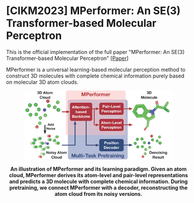 # [CIKM2023] MPerformer: An SE(3) Transformer-based Molecular Perceptron
This is the official implementation of the full paper "MPerformer: An SE(3) Transformer-based Molecular Perceptron" [[Paper](https:)]

MPerformer is a universal learning-based molecular perception method to construct 3D molecules with complete chemical information purely based on molecular 3D atom clouds.
<p align="center"><img src="figures/Overview.png" width=80%></p>
<p align="center"><b>An illustration of MPerformer and its learning paradigm. 
    Given an atom cloud, MPerformer derives its atom-level and pair-level representations and predicts a 3D molecule with complete chemical information. 
    During pretraining, we connect MPerformer with a decoder, reconstructing the atom cloud from its noisy versions.</b></p>
